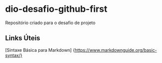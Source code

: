 # dio-desafio-github-first
Repositório criado para o desafio de projeto

## Links Úteis

[Sintaxe Básica para Markdown] {https://www.markdownguide.org/basic-syntax/}

